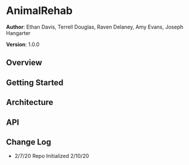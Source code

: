 # AnimalRehab

**Author**: Ethan Davis, Terrell Douglas, Raven Delaney, Amy Evans, Joseph Hangarter

**Version**: 1.0.0 

## Overview
<!-- Provide a high level overview of what this application is and why you are building it, beyond the fact that it's an assignment for a Code Fellows 401 class. (i.e. What's your problem domain?) -->

## Getting Started
<!-- What are the steps that a user must take in order to build this app on their own machine and get it running? -->

## Architecture
<!-- Provide a detailed description of the application design. What technologies (languages, libraries, etc) you're using, and any other relevant design information. This is also an area which you can include any visuals; flow charts, example usage gifs, screen captures, etc.-->

## API
<!-- Provide detailed instructions for your applications usage. This should include any methods or endpoints available to the user/client/developer. Each section should be formatted to provide clear syntax for usage, example calls including input data requirements and options, and example responses or return values. -->

## Change Log
<!-- Use this are to document the iterative changes made to your application as each feature is successfully implemented. Use time stamps. Here's an example:
01-01-2001 4:59pm - Added functionality to add and delete some things.
-->
* 2/7/20 Repo Initialized
2/10/20
